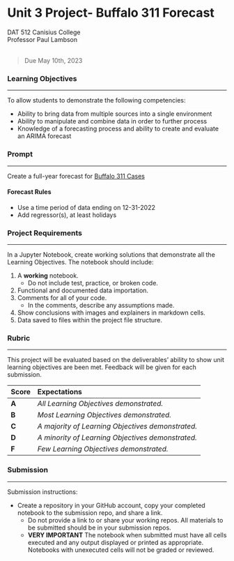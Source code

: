 # [](https://dxbhsrqyrr690.cloudfront.net/sidearm.nextgen.sites/canisius.sidearmsports.com/images/responsive_2021/logo_main.svg)Unit 3 Project- Buffalo 311 Forecast
DAT 512 Canisius College <br>
Professor Paul Lambson<br>
<br>
> Due May 10th, 2023
### Learning Objectives
---
To allow students to demonstrate the following competencies:

- Ability to bring data from multiple sources into a single environment
- Ability to manipulate and combine data in order to further process
- Knowledge of a forecasting process and ability to create and evaluate an ARIMA forecast

### Prompt
---
Create a full-year forecast for  [Buffalo 311 Cases](https://data.buffalony.gov/Quality-of-Life/311-Service-Requests/whkc-e5vr)
#### Forecast Rules
- Use a time period of data ending on 12-31-2022
- Add regressor(s), at least holidays
### Project Requirements
---
In a Jupyter Notebook, create working solutions that demonstrate all the Learning Objectives. The notebook should include:

1. A **working** notebook.
   - Do not include test, practice, or broken code.
2. Functional and documented data importation. 
3. Comments for all of your code.
   - In the comments, describe any assumptions made.
4. Show conclusions with images and explainers in markdown cells.
5. Data saved to files within the project file structure.
### Rubric
---
This project will be evaluated based on the deliverables’ ability to show unit learning objectives are been met. Feedback will be given for each submission.

Score | Expectations
:--- | :---
**A** | _All Learning Objectives demonstrated._
**B** | _Most Learning Objectives demonstrated._
**C** | _A majority of Learning Objectives demonstrated._
**D** | _A minority of Learning Objectives demonstrated._
**F** | _Few Learning Objectives demonstrated._

### Submission
---
Submission instructions:
- Create a repository in your GitHub account, copy your completed notebook to the submission repo, and share a link. 
  - Do not provide a link to or share your working repos. All materials to be submitted should be in your submission repos.
  - **VERY IMPORTANT** The notebook when submitted must have all cells executed and any output displayed or printed as appropriate. Notebooks with unexecuted cells will not be graded or reviewed.
